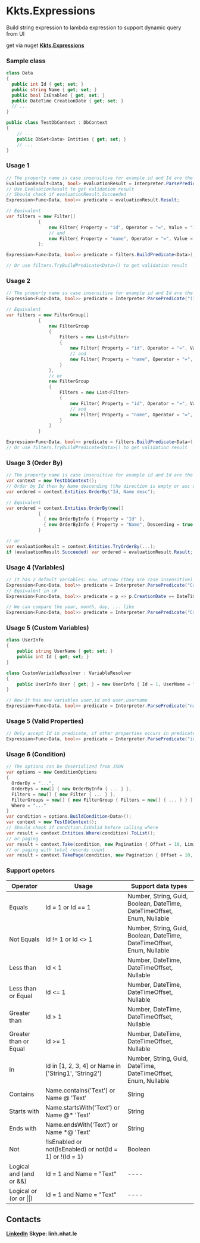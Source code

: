 # Kkts.Expressions
Build string expression to lambda expression to support dynamic query from UI

get via nuget **[Kkts.Expressions](https://www.nuget.org/packages/Kkts.Expressions)** 
### Sample class
``` csharp
class Data
{
  public int Id { get; set; }
  public string Name { get; set; }
  public bool IsEnabled { get; set; }
  public DateTime CreationDate { get; set; }
  // ...
}

public class TestDbContext : DbContext
{
    // ...
    public DbSet<Data> Entities { get; set; }
    // ...
}
```
### Usage 1
``` csharp
// The property name is case insensitive for example id and Id are the same
EvaluationResult<Data, bool> evaluationResult = Interpreter.ParsePredicate("id = 1 and name='Test'");
// Use EvaluationResult to get validation result
// Should check if evaluationResult.Succeeded
Expression<Func<Data, bool>> predicate = evaluationResult.Result;

// Equivalent
var filters = new Filter[]
            {
                new Filter{ Property = "id", Operator = "=", Value = "1" },
                // and
                new Filter{ Property = "name", Operator = "=", Value = "Test" }
            };

Expression<Func<Data, bool>> predicate = filters.BuildPredicate<Data>();

// Or use filters.TryBuildPredicate<Data>() to get validation result
```
### Usage 2
``` csharp
// The property name is case insensitive for example id and Id are the same
Expression<Func<Data, bool>> predicate = Interpreter.ParsePredicate("(id = 1 and name='Test1') or (id = 2 and name='Test2')").Result; 

// Equivalent
var filters = new FilterGroup[]
            {
                new FilterGroup
                {
                    Filters = new List<Filter>
                    {
                        new Filter{ Property = "id", Operator = "=", Value = "1" },
                        // and
                        new Filter{ Property = "name", Operator = "=", Value = "Test1" }
                    }
                },
                // or 
                new FilterGroup
                {
                    Filters = new List<Filter>
                    {
                        new Filter{ Property = "id", Operator = "=", Value = "2" },
                        // and
                        new Filter{ Property = "name", Operator = "=", Value = "Test2" }
                    }
                }
            }

Expression<Func<Data, bool>> predicate = filters.BuildPredicate<Data>();
// Or use filters.TryBuildPredicate<Data>() to get validation result
```

### Usage 3 (Order By)
``` csharp
// The property name is case insensitive for example id and Id are the same
var context = new TestDbContext();
// Order by Id then by Name descending (the direction is empty or asc or desc, the empty is the same asc)
var ordered = context.Entities.OrderBy("Id, Name desc"); 

// Equivalent
var ordered = context.Entities.OrderBy(new[] 
            {
              { new OrderByInfo { Property = "Id" },
              { new OrderByInfo { Property = "Name", Descending = true }
            }

// or
var evaluationResult = context.Entities.TryOrderBy(...);
if (evaluationResult.Succeeded) var ordered = evaluationResult.Result;
```
### Usage 4 (Variables)
``` csharp
// It has 2 default variables: now, utcnow (they are case insensitive)
Expression<Func<Data, bool>> predicate = Interpreter.ParsePredicate("CreationDate = now or CreationDate = utcnow").Result; 
// Equivalent in c#
Expression<Func<Data, bool>> predicate = p => p.CreationDate == DateTime.Now || p.CreationDate == DateTime.UtcNow;

// We can compare the year, month, day, ... like 
Expression<Func<Data, bool>> predicate = Interpreter.ParsePredicate("CreationDate.year = now.year").Result;
```
### Usage 5 (Custom Variables)
``` csharp
class UserInfo
{
    public string UserName { get; set; }
    public int Id { get; set; }
}

class CustomVariableResolver : VariableResolver
{
    public UserInfo User { get; } = new UserInfo { Id = 1, UserName = "linhle" };
}

// Now it has new variables user.id and user.username
Expression<Func<Data, bool>> predicate = Interpreter.ParsePredicate("name = user.username and id = user.id", variableResolver: new CustomVariableResolver()).Result; 
```
### Usage 5 (Valid Properties)
``` csharp
// Only accept Id in predicate, if other properties occurs in predicate, an exception will be thrown
Expression<Func<Data, bool>> predicate = Interpreter.ParsePredicate("id = 1 and name='Test'", validProperties: new[] { "Id" }).Result; // throw an exception
```
### Usage 6 (Condition)
``` csharp
// The options can be deserialized from JSON
var options = new ConditionOptions 
{ 
  OrderBy = "...",
  OrderBys = new[] { new OrderByInfo { ... } },
  Filters = new[] { new Filter { ... } },
  FilterGroups = new[] { new FilterGroup { Filters = new[] { ... } } },
  Where = "..."
}
var condition = options.BuildCondition<Data>();
var context = new TestDbContext();
// Should check if condition.IsValid before calling where
var result = context.Entities.Where(condition).ToList();
// or paging
var result = context.Take(condition, new Pagination { Offset = 10, Limit = 50 });
// or paging with total records count
var result = context.TakePage(condition, new Pagination { Offset = 10, Limit = 50 });
```
### Support opetors
| Operator             | Usage|Support data types|
|--------------------|--------------------------------------------|-------------------------------------------------------------------|
|Equals| Id = 1 or Id == 1 | Number, String, Guid, Boolean, DateTime, DateTimeOffset, Enum, Nullable |
|Not Equals| Id != 1 or Id <> 1 | Number, String, Guid, Boolean, DateTime, DateTimeOffset, Enum, Nullable |
|Less than| Id < 1 | Number, DateTime, DateTimeOffset, Nullable|
|Less than or Equal| Id <= 1 | Number, DateTime, DateTimeOffset, Nullable |
|Greater than| Id > 1 | Number, DateTime, DateTimeOffset, Nullable |
|Greater than or Equal| Id >= 1 | Number, DateTime, DateTimeOffset, Nullable |
|In| Id in [1, 2, 3, 4] or Name in ['String1', 'String2'] | Number, String, Guid, DateTime, DateTimeOffset, Enum, Nullable |
|Contains | Name.contains('Text') or Name @ 'Text' | String |
|Starts with | Name.startsWith('Text') or Name @* 'Text' | String |
|Ends with | Name.endsWith('Text') or Name \*@ 'Text' | String |
|Not | !IsEnabled or not(IsEnabled) or not(Id = 1) or !(Id = 1) | Boolean |
|Logical and (and or &&) | Id = 1 and Name = "Text" |----|
|Logical or (or or \|\|) | Id = 1 and Name = "Text" |----|


## Contacts
**[LinkedIn](https://www.linkedin.com/in/linh-le-258417105/)**
**Skype: linh.nhat.le**
